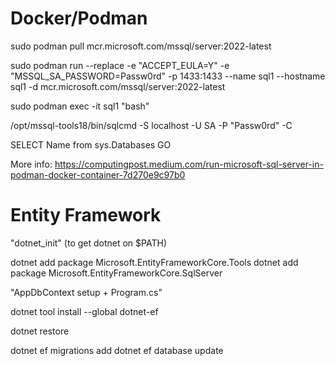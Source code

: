 # Docker/Podman

sudo podman pull mcr.microsoft.com/mssql/server:2022-latest

sudo podman run --replace -e "ACCEPT_EULA=Y" -e "MSSQL_SA_PASSWORD=Passw0rd" -p 1433:1433 --name sql1 --hostname sql1 -d mcr.microsoft.com/mssql/server:2022-latest

sudo podman exec -it sql1 "bash"

/opt/mssql-tools18/bin/sqlcmd -S localhost -U SA -P "Passw0rd" -C

SELECT Name from sys.Databases
GO


More info: https://computingpost.medium.com/run-microsoft-sql-server-in-podman-docker-container-7d270e9c97b0



# Entity Framework

"dotnet_init" (to get dotnet on $PATH)

dotnet add package Microsoft.EntityFrameworkCore.Tools
dotnet add package Microsoft.EntityFrameworkCore.SqlServer

"AppDbContext setup + Program.cs"

dotnet tool install --global dotnet-ef

dotnet restore

dotnet ef migrations add <name>
dotnet ef database update